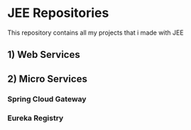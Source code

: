 # JEE Repositories


This repository contains all my projects that i made with JEE


## 1) Web Services

## 2) Micro Services
### Spring Cloud Gateway

### Eureka Registry
